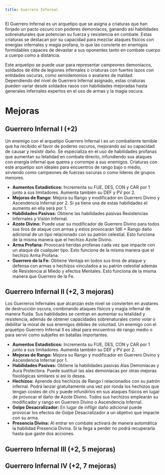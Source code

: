 ```yaml
---
title: Guerrero Infernal
---
```


El Guerrero Infernal es un arquetipo que se asigna a criaturas que han forjado un pacto oscuro con poderes demoníacos, ganando así habilidades sobrenaturales que potencian su fuerza y resistencia en combate. Estas criaturas se destacan por su capacidad para mezclar ataques físicos con energías infernales y magia profana, lo que las convierte en enemigos formidables capaces de devastar a sus oponentes tanto en combate cuerpo a cuerpo como a distancia.

Este arquetipo se puede usar para representar campeones demoníacos, soldados de élite de legiones infernales o criaturas con fuertes lazos con entidades oscuras, como semidemonios o avatares de maldad. Dependiendo del nivel de Guerrero Infernal asignado, estas criaturas pueden variar desde soldados rasos con habilidades mejoradas hasta generales infernales expertos en el uso de armas y la magia oscura.

# Mejoras

## Guerrero Infernal I (+2)

Un enemigo con el arquetipo Guerrero Infernal I es un combatiente temible que ha recibido el favor de poderes oscuros, mejorando así su capacidad de causar y resistir daño. Se especializa en el uso de habilidades profanas que aumentan su letalidad en combate directo, infundiendo sus ataques con energía infernal que quema y corrompe a sus enemigos. Criaturas con este arquetipo son ideales para encuentros de rango bajo o medio, sirviendo como campeones de fuerzas oscuras o como líderes de grupos menores.

- **Aumentos Estadísticos:** Incrementa su FUE, DES, CON y CAR por 1 junto a sus limitadores. Aumenta también su DEF y PV por 2.
- **Mejoras de Rango:** Mejora su Rango y modificador en Guerrero Divino y Ascendencia Infernal por 2. Si ya tiene una de estas habilidades el aumento en ella será por 1. 
- **Habilidades Pasivas:** Obtiene las habilidades pasivas Resistencias Infernales y Visión Infernal.
- **Azote Divino:** Puede usar su modificador de Guerrero Divino para todos sus tiros de ataque con armas y estos provocarán 1d6 + Rango daño adicional de un tipo relacionado con su patrón celestial. Esto funciona de la misma manera que el hechizo Azote Divino.
- **Arma Profana:** Provocará heridas profanas cada vez que impacte con un ataque de cualquier tipo. Esto funciona de la misma manera que el hechizo Arma Profana.
- **Guerrero de la Fe:** Obtiene Ventaja en todos sus tiros de ataque y defensa con armas o hechizos vinculados a su patrón celestial además de Resistencia al Miedo y efectos Mentales. Esto funciona de la misma manera que Guerrero de la Fe.

## Guerrero Infernal II (+2, 3 mejoras)

Los Guerreros Infernales que alcanzan este nivel se convierten en avatares de destrucción oscura, combinando ataques físicos y magia infernal de manera fluida. Sus habilidades se centran en aumentar su letalidad y resistencia, además de obtener capacidades sobrenaturales como volar o debilitar la moral de sus enemigos débiles de voluntad. Un enemigo con el arquetipo Guerrero Infernal II es ideal para encuentros de rango medio o para servir como subjefes en batallas importantes.

- **Aumentos Estadísticos:** Incrementa su FUE, DES, CON y CAR por 1 junto a sus limitadores. Aumenta también su DEF y PV por 2.
- **Mejoras de Rango:** Mejora su Rango y modificador en Guerrero Divino y Ascendencia Infernal por 1.
- **Habilidades Pasivas:** Obtiene la habilidades pasivas Alas Demoníacas y Aura Protectora. Puede sustituir las alas demoníacas por otras mejoras fisiológicas similares si así lo desea.
- **Hechizos:** Aprende dos hechizos de Rango I relacionados con su patrón infernal. Podrá lanzar gratuitamente una vez por ronda los hechizos que tengan costes de chi y puede infundirlos en sus ataques físicos en lugar de provocar el daño de Azote Divino. Todos sus hechizos emplearán su modificador y rango en Guerrero Divino o Ascendencia Infernal.
- **Golpe Desacralizador:** En lugar de infligir daño adicional puede provocar los efectos de Golpe Desacralizador a un objetivo que impacte con su arma.
- **Presencia Divina:** Al entrar en combate activará de manera automática la habilidad Presencia Divina. Si la llega a perder no podrá recuperarla hasta que gaste dos acciones.

## Guerrero Infernal III (+2, 5 mejoras)

## Guerrero Infernal IV (+2, 7 mejoras)